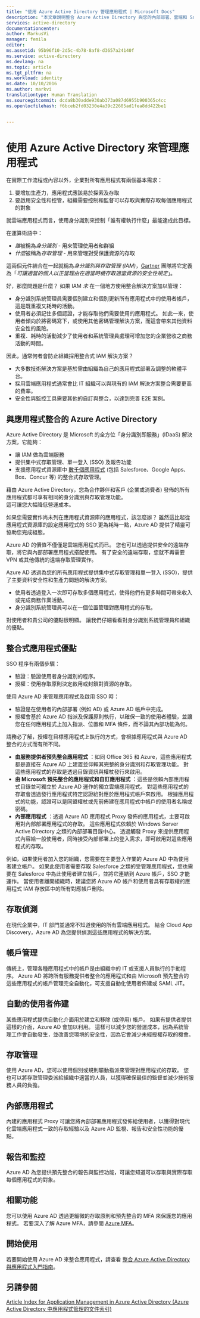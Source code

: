 ```yaml
---
title: "使用 Azure Active Directory 管理應用程式 | Microsoft Docs"
description: "本文章說明整合 Azure Active Directory 與您的內部部署、雲端和 SaaS 應用程式的優點。"
services: active-directory
documentationcenter: 
author: MarkusVi
manager: femila
editor: 
ms.assetid: 95b96f10-2d5c-4b78-8af8-d3657a24140f
ms.service: active-directory
ms.devlang: na
ms.topic: article
ms.tgt_pltfrm: na
ms.workload: identity
ms.date: 10/10/2016
ms.author: markvi
translationtype: Human Translation
ms.sourcegitcommit: dcda8b30adde930ab373a087d6955b900365c4cc
ms.openlocfilehash: f6bceb2fd03230e4a39c22605ad1fea8dd422be1


---
```

# <a name="managing-applications-with-azure-active-directory"></a>使用 Azure Active Directory 來管理應用程式
在實際工作流程或內容以外，企業對所有應用程式有兩個基本需求：

1. 要增加生產力，應用程式應該易於探索及存取
2. 要啟用安全性和控管，組織需要控制和監督可以存取與實際存取每個應用程式的對象

就雲端應用程式而言，使用身分識別來控制「誰有權執行什麼」最能達成此目標。

在運算術語中：

* *誰*被稱為*身分識別* - 用來管理使用者和群組
* *什麼*被稱為*存取管理* - 用來管理對受保護資源的存取

這兩個元件結合在一起就稱為*身分識別與存取管理 (IAM)*，[Gartner](http://www.gartner.com/it-glossary/identity-and-access-management-iam) 團隊將它定義為「*可讓適當的個人以正當理由在適當時機存取適當資源的安全性規定*」。

好，那麼問題是什麼？ 如果 IAM *未* 在一個地方使用整合解決方案加以管理：

* 身分識別系統管理員需要個別建立和個別更新所有應用程式中的使用者帳戶，這是既重複又耗時的活動。
* 使用者必須記住多個認證，才能存取他們需要使用的應用程式。 如此一來，使用者傾向於將密碼寫下，或使用其他密碼管理解決方案，而這會帶來其他資料安全性的風險。
* 重複、耗時的活動減少了使用者和系統管理員處理可增加您的企業營收之商務活動的時間。

因此，通常何者會防止組織採用整合式 IAM 解決方案？

* 大多數技術解決方案是基於需由組織為自己的應用程式部署及調整的軟體平台。
* 採用雲端應用程式通常會比 IT 組織可以與現有的 IAM 解決方案整合需要更高的費率。
* 安全性與監控工具需要其他的自訂與整合，以達到完善 E2E 案例。

## <a name="azure-active-directory-integrated-with-applications"></a>與應用程式整合的 Azure Active Directory
Azure Active Directory 是 Microsoft 的全方位「身分識別即服務」(IDaaS) 解決方案，它能夠：

* 讓 IAM 做為雲端服務 
* 提供集中式存取管理、單一登入 (SSO) 及報告功能 
* 支援應用程式資源庫中 [數千個應用程式](https://azure.microsoft.com/marketplace/active-directory/) (包括 Salesforce、Google Apps、Box、Concur 等) 的整合式存取管理。 

藉由 Azure Active Directory，您為合作夥伴和客戶 (企業或消費者) 發佈的所有應用程式都可享有相同的身分識別與存取管理功能。<br> 這可讓您大幅降低營運成本。

如果您需要實作尚未列在應用程式資源庫的應用程式，該怎麼辦？ 雖然這比起從應用程式資源庫的設定應用程式的 SSO 更為耗時一點，Azure AD 提供了精靈可協助您完成組態。

Azure AD 的價值不僅僅是雲端應用程式而已。 您也可以透過提供安全的遠端存取，將它與內部部署應用程式搭配使用。 有了安全的遠端存取，您就不再需要 VPN 或其他傳統的遠端存取管理實作。

Azure AD 透過為您的所有應用程式提供集中式存取管理和單一登入 (SSO)，提供了主要資料安全性和生產力問題的解決方案。

* 使用者透過登入一次即可存取多個應用程式，使得他們有更多時間可帶來收入或完成商務作業活動。
* 身分識別系統管理員可以在一個位置管理對應用程式的存取。

對使用者和貴公司的優點很明顯。 讓我們仔細看看對身分識別系統管理員和組織的優點。

## <a name="integrated-application-benefits"></a>整合式應用程式優點
SSO 程序有兩個步驟：

* 驗證：驗證使用者身分識別的程序。
* 授權：使用存取原則決定啟用或封鎖對資源的存取。

使用 Azure AD 來管理應用程式及啟用 SSO 時：

* 驗證是在使用者的內部部署 (例如 AD) 或 Azure AD 帳戶中完成。
* 授權會基於 Azure AD 指派及保護原則執行，以確保一致的使用者體驗，並讓您在任何應用程式上加入指派、位置和 MFA 條件，而不論其內部功能為何。

請務必了解，授權在目標應用程式上執行的方式，會根據應用程式與 Azure AD 整合的方式而有所不同。

* **由服務提供者預先整合應用程式** ：如同 Office 365 和 Azure，這些應用程式都是直接在 Azure AD 上建置並仰賴其完整的身分識別和存取管理功能。 對這些應用程式的存取是透過目錄資訊與權杖發行來啟用。
* **由 Microsoft 預先整合的應用程式和自訂應用程式** ：這些是依賴內部應用程式目錄並可獨立於 Azure AD 運作的獨立雲端應用程式。 對這些應用程式的存取會透過發行應用程式特定認證給對應於應用程式帳戶來啟用。 根據應用程式的功能，認證可以是同盟權杖或先前佈建在應用程式中帳戶的使用者名稱或密碼。
* **內部應用程式** ：透過 Azure AD 應用程式 Proxy 發佈的應用程式，主要可啟用對內部部署應用程式的存取。 這些應用程式依賴於 Windows Server Active Directory 之類的內部部署目錄中心。 透過觸發 Proxy 來提供應用程式內容給一般使用者，同時接受內部部署上的登入需求，即可啟用對這些應用程式的存取。

例如，如果使用者加入您的組織，您需要在主要登入作業的 Azure AD 中為使用者建立帳戶。 如果此使用者需要存取 Salesforce 之類的受管理應用程式，您也需要在 Salesforce 中為此使用者建立帳戶，並將它連結到 Azure 帳戶，SSO 才能運作。 當使用者離開組織時，建議您將 Azure AD 帳戶和使用者具有存取權的應用程式 IAM 存放區中的所有對應帳戶刪除。

## <a name="access-detection"></a>存取偵測
在現代企業中，IT 部門並通常不知道使用的所有雲端應用程式。 結合 Cloud App Discovery，Azure AD 為您提供偵測這些應用程式的解決方案。

## <a name="account-management"></a>帳戶管理
傳統上，管理各種應用程式中的帳戶是由組織中的 IT 或支援人員執行的手動程序。 Azure AD 將跨所有服務提供者整合的應用程式和由 Microsoft 預先整合的這些應用程式的帳戶管理完全自動化，可支援自動化使用者佈建或 SAML JIT。

## <a name="automated-user-provisioning"></a>自動的使用者佈建
某些應用程式提供自動化介面用於建立和移除 (或停用) 帳戶。 如果有提供者提供這樣的介面，Azure AD 會加以利用。 這樣可以減少您的營運成本，因為系統管理工作會自動發生，並改善您環境的安全性，因為它會減少未經授權存取的機會。

## <a name="access-management"></a>存取管理
使用 Azure AD，您可以使用個別或規則驅動指派來管理對應用程式的存取。 您也可以將存取管理委派給組織中適當的人員，以獲得確保最佳的監督並減少技術服務人員的負擔。

## <a name="on-premises-applications"></a>內部應用程式
內建的應用程式 Proxy 可讓您將內部部署應用程式發佈給使用者，以獲得對現代化雲端應用程式一致的存取經驗以及 Azure AD 監視、報告和安全性功能的優點。

## <a name="reporting-and-monitoring"></a>報告和監控
Azure AD 為您提供預先整合的報告與監控功能，可讓您知道可以存取與實際存取每個應用程式的對象。

## <a name="related-capabilities"></a>相關功能
您可以使用 Azure AD 透過更細微的存取原則和預先整合的 MFA 來保護您的應用程式。 若要深入了解 Azure MFA，請參閱 [Azure MFA](https://azure.microsoft.com/services/multi-factor-authentication/)。

## <a name="getting-started"></a>開始使用
若要開始使用 Azure AD 來整合應用程式，請查看 [整合 Azure Active Directory 與應用程式入門指南](active-directory-integrating-applications-getting-started.md)。

## <a name="see-also"></a>另請參閱
[Article Index for Application Management in Azure Active Directory (Azure Active Directory 中應用程式管理的文件索引)](active-directory-apps-index.md)




<!--HONumber=Dec16_HO5-->


